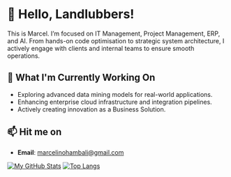 # 👋 Hello, Landlubbers!

This is Marcel. I’m focused on IT Management, Project Management, ERP, and AI. From hands-on code optimisation to strategic system architecture, I actively engage with clients and internal teams to ensure smooth operations.

## 🌱 What I'm Currently Working On

- Exploring advanced data mining models for real-world applications.
- Enhancing enterprise cloud infrastructure and integration pipelines.
- Actively creating innovation as a Business Solution.

## 📫 Hit me on

- **Email**: marcelinohambali@gmail.com

[![My GitHub Stats](https://github-readme-stats.vercel.app/api?username=HambaliMarcel&show_icons=true&theme=dark&hide=prs,issues,contribs&show=reviews&hide_border=true&hide_title=true&bg_color=00000000&rank_icon=percentile)](https://github.com/anuraghazra/github-readme-stats) [![Top Langs](https://github-readme-stats.vercel.app/api/top-langs/?username=HambaliMarcel&layout=compact&theme=dark&hide_border=true&hide_title=true&bg_color=00000000)](https://github.com/anuraghazra/github-readme-stats)
